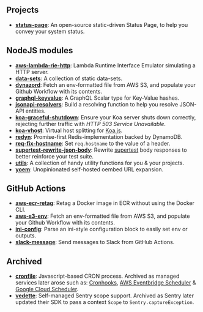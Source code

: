## Projects

- **[status-page](https://github.com/someimportantcompany/status-page)**: An open-source static-driven Status Page, to help you convey your system status.

## NodeJS modules

- **[aws-lambda-rie-http](https://github.com/someimportantcompany/aws-lambda-rie-http)**: Lambda Runtime Interface Emulator simulating a HTTP server.
- **[data-sets](https://github.com/someimportantcompany/data-sets)**: A collection of static data-sets.
- **[dynazord](https://github.com/someimportantcompany/dynazord)**: Fetch an env-formatted file from AWS S3, and populate your Github Workflow with its contents.
- **[graphql-keyvalue](https://github.com/someimportantcompany/graphql-keyvalue)**: A GraphQL Scalar type for Key-Value hashes.
- **[jsonapi-resolvers](https://github.com/someimportantcompany/jsonapi-resolvers)**: Build a resolving function to help you resolve JSON-API entities.
- **[koa-graceful-shutdown](https://github.com/someimportantcompany/koa-graceful-shutdown)**: Ensure your Koa server shuts down correctly, rejecting further traffic with _HTTP 503 Service Unavailable_.
- **[koa-vhost](https://github.com/someimportantcompany/koa-vhost)**: Virtual host splitting for [Koa.js](https://koajs.com).
- **[redyn](https://github.com/someimportantcompany/redyn)**: Promise-first Redis-implementation backed by DynamoDB.
- **[req-fix-hostname](https://github.com/someimportantcompany/req-fix-hostname)**: Set `req.hostname` to the value of a header.
- **[supertest-rewrite-json-body](https://github.com/someimportantcompany/supertest-rewrite-json-body)**: Rewrite [supertest](https://npm.im/supertest) body responses to better reinforce your test suite.
- **[utils](https://github.com/someimportantcompany/utils)**: A collection of handy utility functions for you & your projects.
- **[yoem](https://github.com/someimportantcompany/yoem)**: Unopinionated self-hosted oembed URL expansion.

## GitHub Actions

- **[aws-ecr-retag](https://github.com/someimportantcompany/github-actions-aws-ecr-retag)**: Retag a Docker image in ECR without using the Docker CLI.
- **[aws-s3-env](https://github.com/someimportantcompany/github-actions-aws-s3-env)**: Fetch an env-formatted file from AWS S3, and populate your Github Workflow with its contents.
- **[ini-config](https://github.com/someimportantcompany/github-actions-ini-config)**: Parse an ini-style configuration block to easily set env or outputs.
- **[slack-message](https://github.com/someimportantcompany/github-actions-slack-message)**: Send messages to Slack from GitHub Actions.

## Archived

- **[cronfile](https://github.com/someimportantcompany/cronfile)**: Javascript-based CRON process. Archived as managed services later arose such as: [Cronhooks](https://cronhooks.io/), [AWS Eventbridge Scheduler](https://aws.amazon.com/blogs/compute/introducing-amazon-eventbridge-scheduler/) & [Google Cloud Scheduler](https://cloud.google.com/scheduler).
- **[vedette](https://github.com/someimportantcompany/vedette)**: Self-managed Sentry scope support. Archived as Sentry later updated their SDK to pass a context `Scope` to `Sentry.captureException`.
